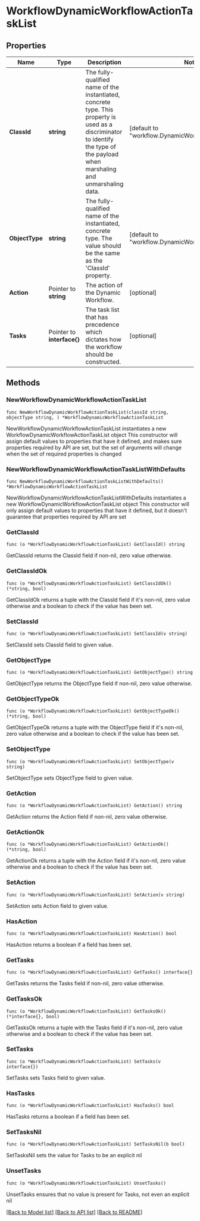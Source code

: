 # WorkflowDynamicWorkflowActionTaskList

## Properties

Name | Type | Description | Notes
------------ | ------------- | ------------- | -------------
**ClassId** | **string** | The fully-qualified name of the instantiated, concrete type. This property is used as a discriminator to identify the type of the payload when marshaling and unmarshaling data. | [default to "workflow.DynamicWorkflowActionTaskList"]
**ObjectType** | **string** | The fully-qualified name of the instantiated, concrete type. The value should be the same as the &#39;ClassId&#39; property. | [default to "workflow.DynamicWorkflowActionTaskList"]
**Action** | Pointer to **string** | The action of the Dynamic Workflow. | [optional] 
**Tasks** | Pointer to **interface{}** | The task list that has precedence which dictates how the workflow should be constructed. | [optional] 

## Methods

### NewWorkflowDynamicWorkflowActionTaskList

`func NewWorkflowDynamicWorkflowActionTaskList(classId string, objectType string, ) *WorkflowDynamicWorkflowActionTaskList`

NewWorkflowDynamicWorkflowActionTaskList instantiates a new WorkflowDynamicWorkflowActionTaskList object
This constructor will assign default values to properties that have it defined,
and makes sure properties required by API are set, but the set of arguments
will change when the set of required properties is changed

### NewWorkflowDynamicWorkflowActionTaskListWithDefaults

`func NewWorkflowDynamicWorkflowActionTaskListWithDefaults() *WorkflowDynamicWorkflowActionTaskList`

NewWorkflowDynamicWorkflowActionTaskListWithDefaults instantiates a new WorkflowDynamicWorkflowActionTaskList object
This constructor will only assign default values to properties that have it defined,
but it doesn't guarantee that properties required by API are set

### GetClassId

`func (o *WorkflowDynamicWorkflowActionTaskList) GetClassId() string`

GetClassId returns the ClassId field if non-nil, zero value otherwise.

### GetClassIdOk

`func (o *WorkflowDynamicWorkflowActionTaskList) GetClassIdOk() (*string, bool)`

GetClassIdOk returns a tuple with the ClassId field if it's non-nil, zero value otherwise
and a boolean to check if the value has been set.

### SetClassId

`func (o *WorkflowDynamicWorkflowActionTaskList) SetClassId(v string)`

SetClassId sets ClassId field to given value.


### GetObjectType

`func (o *WorkflowDynamicWorkflowActionTaskList) GetObjectType() string`

GetObjectType returns the ObjectType field if non-nil, zero value otherwise.

### GetObjectTypeOk

`func (o *WorkflowDynamicWorkflowActionTaskList) GetObjectTypeOk() (*string, bool)`

GetObjectTypeOk returns a tuple with the ObjectType field if it's non-nil, zero value otherwise
and a boolean to check if the value has been set.

### SetObjectType

`func (o *WorkflowDynamicWorkflowActionTaskList) SetObjectType(v string)`

SetObjectType sets ObjectType field to given value.


### GetAction

`func (o *WorkflowDynamicWorkflowActionTaskList) GetAction() string`

GetAction returns the Action field if non-nil, zero value otherwise.

### GetActionOk

`func (o *WorkflowDynamicWorkflowActionTaskList) GetActionOk() (*string, bool)`

GetActionOk returns a tuple with the Action field if it's non-nil, zero value otherwise
and a boolean to check if the value has been set.

### SetAction

`func (o *WorkflowDynamicWorkflowActionTaskList) SetAction(v string)`

SetAction sets Action field to given value.

### HasAction

`func (o *WorkflowDynamicWorkflowActionTaskList) HasAction() bool`

HasAction returns a boolean if a field has been set.

### GetTasks

`func (o *WorkflowDynamicWorkflowActionTaskList) GetTasks() interface{}`

GetTasks returns the Tasks field if non-nil, zero value otherwise.

### GetTasksOk

`func (o *WorkflowDynamicWorkflowActionTaskList) GetTasksOk() (*interface{}, bool)`

GetTasksOk returns a tuple with the Tasks field if it's non-nil, zero value otherwise
and a boolean to check if the value has been set.

### SetTasks

`func (o *WorkflowDynamicWorkflowActionTaskList) SetTasks(v interface{})`

SetTasks sets Tasks field to given value.

### HasTasks

`func (o *WorkflowDynamicWorkflowActionTaskList) HasTasks() bool`

HasTasks returns a boolean if a field has been set.

### SetTasksNil

`func (o *WorkflowDynamicWorkflowActionTaskList) SetTasksNil(b bool)`

 SetTasksNil sets the value for Tasks to be an explicit nil

### UnsetTasks
`func (o *WorkflowDynamicWorkflowActionTaskList) UnsetTasks()`

UnsetTasks ensures that no value is present for Tasks, not even an explicit nil

[[Back to Model list]](../README.md#documentation-for-models) [[Back to API list]](../README.md#documentation-for-api-endpoints) [[Back to README]](../README.md)


